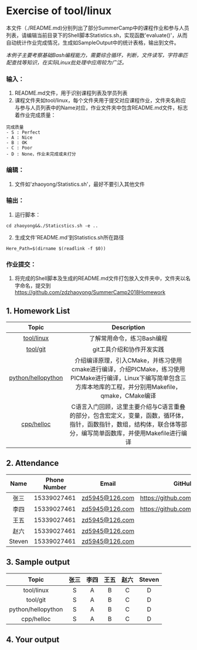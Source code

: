 # Exercise of tool/linux

本文件（./README.md)分别列出了部分SummerCamp中的课程作业和参与人员列表，请编辑当前目录下的Shell脚本Statistics.sh，实现函数'evaluate()'，从而自动统计作业完成情况，生成如SampleOutput中的统计表格，输出到文件。

*本例子主要考察基础Bash编程能力，需要综合循环，判断，文件读写，字符串匹配查找等知识，在实际Linux批处理中应用较为广泛。*

### 输入：
1. README.md文件，用于识别课程列表及学员列表
2. 课程文件夹如tool/linux，每个文件夹用于提交对应课程作业，文件夹名称应与参与人员列表中的Name对应，作业文件夹中包含README.md文件，标志着作业完成质量：

```
完成质量
- S : Perfect
- A : Nice
- B : OK
- C : Poor
- D : None，作业未完成或未打分
```
### 编辑：
1. 文件如'zhaoyong/Statistics.sh'，最好不要引入其他文件

### 输出：
1. 运行脚本：
```
cd zhaoyong&&./Staticstics.sh -e ..
```

2. 生成文件'README.md'到Statistics.sh所在路径
```
Here_Path=$(dirname $(readlink -f $0))
```

### 作业提交：
1. 将完成的Shell脚本及生成的README.md文件打包放入文件夹中，文件夹以名字命名，提交到 https://github.com/zdzhaoyong/SummerCamp2018Homework

## 1. Homework List

| Topic | Description | 
| :---: | :---------: | 
| [tool/linux]| 了解常用命令，练习Bash编程 | 
| [tool/git]| git工具介绍和协作开发实践 | 
| [python/hellopython]     |介绍编译原理，引入CMake，并练习使用cmake进行编译，介绍PICMake，练习使用PICMake进行编译，Linux下编写简单包含三方库本地库的工程，并分别用Makefile，qmake，CMake编译|Lab|王伟|
|[cpp/helloc]     |C语言入门回顾，这里主要介绍与C语言重叠的部分，包含宏定义，变量，函数，循环体，指针，函数指针，数组，结构体，联合体等部分，编写简单函数库，并使用Makefile进行编译|

[tool/linux]: ./tool/linux/README.md
[tool/git]: ./tool/git/README.md
[python/hellopython]: ./python/hellopython/README.md
[cpp/helloc]: ./cpp/helloc/README.md

## 2. Attendance

| Name     | Phone Number |       Email     |  GitHub      |
| :---:    | :---------:  |   :---------:   | :---------:   |
| 张三      | 15339027461  | zd5945@126.com  | https://github.com/zdzhaoyong|
| 李四      | 15339027461  | zd5945@126.com  | https://github.com/zdzhaoyong|
| 王五      | 15339027461  | zd5945@126.com  ||
| 赵六      | 15339027461  | zd5945@126.com  ||
| Steven   | 15339027461  | zd5945@126.com  ||


## 3. Sample output

| Topic | 张三 | 李四 | 王五 | 赵六 | Steven |
| :---: | :--: | :--: | :--: | :--: | :--: | 
| tool/linux| S | A | B | C | D | 
| tool/git|  S | A | B | C |  D |  
| python/hellopython | S | A | B | C |  D |
| cpp/helloc     | S | A | B | C |  D |

## 4. Your output




